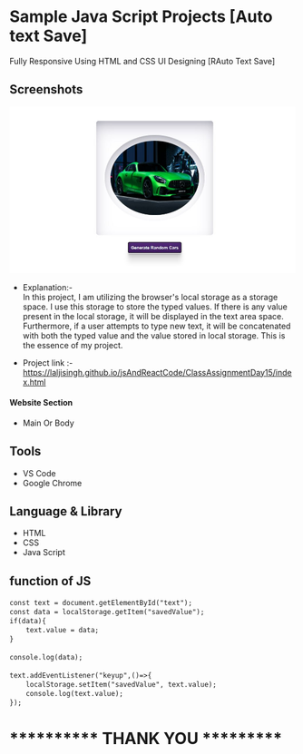 # Sample Java Script Projects [Auto text Save]

Fully Responsive Using HTML and CSS UI Designing [RAuto Text Save]
## Screenshots

 ![App Screenshot](https://github.com/laljisingh/jsAndReactCode/blob/main/ClassAssignmentDay15/Capture.JPG?raw=true)



      
- Explanation:-  
In this project, I am utilizing the browser's local storage as a storage space. I use this storage to store the typed values. If there is any value present in the local storage, it will be displayed in the text area space. Furthermore, if a user attempts to type new text, it will be concatenated with both the typed value and the value stored in local storage. This is the essence of my project.

- Project link :-  https://laljisingh.github.io/jsAndReactCode/ClassAssignmentDay15/index.html


#### Website Section
* Main Or Body
## Tools
- VS Code
- Google Chrome
## Language & Library
- HTML
- CSS
- Java Script
## function of JS
```
const text = document.getElementById("text");
const data = localStorage.getItem("savedValue");
if(data){
    text.value = data;
}

console.log(data);

text.addEventListener("keyup",()=>{
    localStorage.setItem("savedValue", text.value);
    console.log(text.value);
});

```


   



# ********** **THANK YOU** *********